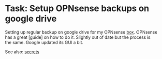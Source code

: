 # Task: Setup OPNsense backups on google drive

Setting up regular backup on google drive for my OPNsense [box](../699). OPNsense has a great [guide] on how to do it. Slightly out of date but the process is the same. Google updated its GUI a bit.

[guid]: https://docs.opnsense.org/manual/how-tos/cloud_backup.html

See also: [secrets](keg:private/1171)
